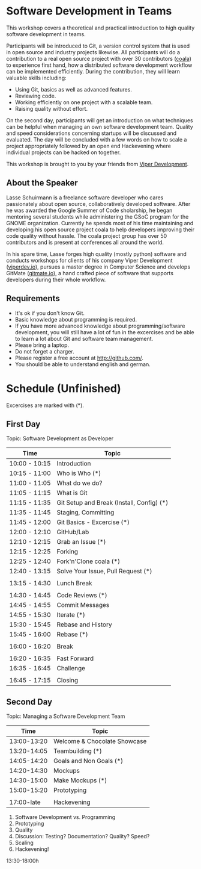 # Software Development in Teams

This workshop covers a theoretical and practical introduction to high quality
software development in teams.

Participants will be introduced to Git, a version control system that is used
in open source and industry projects likewise. All participants will do a
contribution to a real open source project with over 30 contributors
([coala](http://coala-analyzer.org/)) to experience first hand, how a
distributed software development workflow can be implemented efficiently. During
the contribution, they will learn valuable skills including:

- Using Git, basics as well as advanced features.
- Reviewing code.
- Working efficiently on one project with a scalable team.
- Raising quality without effort.

On the second day, participants will get an introduction on what techniques can
be helpful when managing an own software development team. Quality and speed
considerations concerning startups will be discussed and evaluated. The day will
be concluded with a few words on how to scale a project appropriately followed
by an open end Hackevening where individual projects can be hacked on together.

This workshop is brought to you by your friends from
[Viper Development](http://viperdev.io/).

## About the Speaker

Lasse Schuirmann is a freelance software developer who cares passionately about
open source, collaboratively developed software. After he was awarded the Google
Summer of Code sholarship, he began mentoring several students while
administering the GSoC program for the GNOME organization. Currently he spends
most of his time maintaining and developing his open source project coala to
help developers improving their code quality without hassle. The coala project
group has over 50 contributors and is present at conferences all around the
world.

In his spare time, Lasse forges high quality (mostly python) software and
conducts workshops for clients of his company Viper Development
([viperdev.io](http://viperdev.io/)), pursues a master degree in Computer
Science and develops GitMate ([gitmate.io](http://gitmate.io/)), a hand crafted
piece of software that supports developers during their whole workflow.

## Requirements

- It's ok if you don't know Git.
- Basic knowledge about programming is required.
- If you have more advanced knowledge about programming/software development,
  you will still have a lot of fun in the excercises and be able to learn a lot
  about Git and software team management.
- Please bring a laptop.
- Do not forget a charger.
- Please register a free account at <http://github.com/>.
- You should be able to understand english and german.

# Schedule (Unfinished)

Excercises are marked with (*).

## First Day

Topic: Software Development as Developer

Time         |Topic
-------------|------------------------------------------
10:00 - 10:15|Introduction
10:15 - 11:00|Who is Who (*)
11:00 - 11:05|What do we do?
11:05 - 11:15|What is Git
11:15 - 11:35|Git Setup and Break (Install, Config) (*)
11:35 - 11:45|Staging, Committing
11:45 - 12:00|Git Basics - Excercise (*)
12:00 - 12:10|GitHub/Lab
12:10 - 12:15|Grab an Issue (*)
12:15 - 12:25|Forking
12:25 - 12:40|Fork'n'Clone coala (*)
12:40 - 13:15|Solve Your Issue, Pull Request (*)
             |
13:15 - 14:30|Lunch Break
             |
14:30 - 14:45|Code Reviews (*)
14:45 - 14:55|Commit Messages
14:55 - 15:30|Iterate (*)
15:30 - 15:45|Rebase and History
15:45 - 16:00|Rebase (*)
             |
16:00 - 16:20|Break
             |
16:20 - 16:35|Fast Forward
16:35 - 16:45|Challenge
             |
16:45 - 17:15|Closing

## Second Day

Topic: Managing a Software Development Team

Time       |Topic
-----------|-------------------------------------------
13:00-13:20|Welcome & Chocolate Showcase
13:20-14:05|Teambuilding (*)
14:05-14:20|Goals and Non Goals (*)
14:20-14:30|Mockups
14:30-15:00|Make Mockups (*)
15:00-15:20|Prototyping
           |
17:00-late |Hackevening

1. Software Development vs. Programming
2. Prototyping
3. Quality
4. Discussion: Testing? Documentation? Quality? Speed?
5. Scaling
6. Hackevening!

13:30-18:00h
